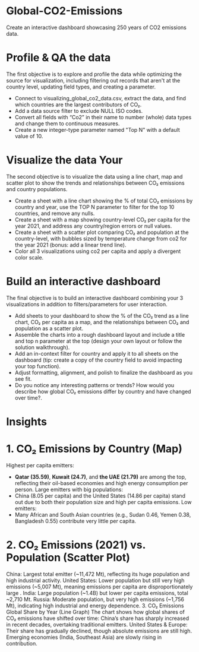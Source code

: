 # Global-CO2-Emissions
Create an interactive dashboard showcasing 250 years of CO2 emissions data.


# Profile & QA the data
The first objective is to explore and profile the data while optimizing the source for visualization, including filtering out records that aren't at the country level, updating field types, and creating a parameter.
- Connect to visualizing_global_co2_data.csv, extract the data, and find which countries are the largest contributors of CO₂.
- Add a data source filter to exclude NULL ISO codes.
- Convert all fields with “Co2” in their name to number (whole) data types and change them to continuous measures.
- Create a new integer-type parameter named "Top N" with a default value of 10.

# Visualize the data Your
 The second objective is to visualize the data using a line chart, map and scatter plot to show the trends and relationships between CO₂ emissions and country populations.
- Create a sheet with a line chart showing the % of total CO₂ emissions by country and year, use the TOP N parameter to filter for the top 10 countries, and remove any nulls.
- Create a sheet with a map showing country-level CO₂ per capita for the year 2021, and address any country/region errors or null values.
- Create a sheet with a scatter plot comparing CO₂ and population at the country-level, with bubbles sized by temperature change from co2 for the year 2021 (bonus: add a linear trend line).
- Color all 3 visualizations using co2 per capita and apply a divergent color scale.

 # Build an interactive dashboard
  The final objective is to build an interactive dashboard combining your 3 visualizations in addition to filters/parameters for user interaction.
- Add sheets to your dashboard to show the % of the CO₂ trend as a line chart, CO₂ per capita as a map, and the relationships between CO₂ and population as a scatter plot.
- Assemble the charts into a rough dashboard layout and include a title and top n parameter at the top (design your own layout or follow the solution walkthrough).
- Add an in-context filter for country and apply it to all sheets on the dashboard (tip: create a copy of the country field to avoid impacting your top function).
- Adjust formatting, alignment, and polish to finalize the dashboard as you see fit.
- Do you notice any interesting patterns or trends? How would you describe how global CO₂ emissions differ by country and have changed over time?.

 # Insights
<h1> 1. CO₂ Emissions by Country (Map)</h1>

Highest per capita emitters:
- **Qatar (35.59)**, **Kuwait (24.7)**, and **the UAE (21.79)** are among the top, reflecting their oil-based economies and high energy consumption per person.
Large emitters with big populations:
- China (8.05 per capita) and the United States (14.86 per capita) stand out due to both their population size and high per capita emissions.
Low emitters:
- Many African and South Asian countries (e.g., Sudan 0.46, Yemen 0.38, Bangladesh 0.55) contribute very little per capita.

<h1> 2. CO₂ Emissions (2021) vs. Population (Scatter Plot)</h1>

China: Largest total emitter (~11,472 Mt), reflecting its huge population and high industrial activity.
United States: Lower population but still very high emissions (~5,007 Mt), meaning emissions per capita are disproportionately large .
India: Large population (~1.4B) but lower per capita emissions, total ~2,710 Mt.
Russia: Moderate population, but very high emissions (~1,756 Mt), indicating high industrial and energy dependence. 3. CO₂ Emissions Global Share by Year (Line Graph) The chart shows how global shares of CO₂ emissions have shifted over time:
China’s share has sharply increased in recent decades, overtaking traditional emitters.
United States & Europe: Their share has gradually declined, though absolute emissions are still high. Emerging economies (India, Southeast Asia) are slowly rising in contribution.
